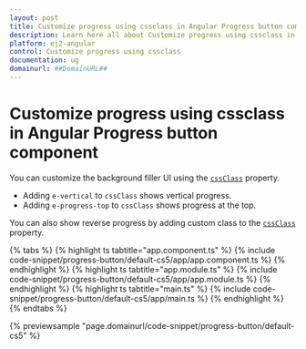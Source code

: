 ```yaml
---
layout: post
title: Customize progress using cssclass in Angular Progress button component | Syncfusion
description: Learn here all about Customize progress using cssclass in Syncfusion Angular Progress button component of Syncfusion Essential JS 2 and more.
platform: ej2-angular
control: Customize progress using cssclass 
documentation: ug
domainurl: ##DomainURL##
---
```


# Customize progress using cssclass in Angular Progress button component

You can customize the background filler UI using the [`cssClass`](https://ej2.syncfusion.com/angular/documentation/api/progress-button#cssClass) property.

* Adding `e-vertical` to `cssClass` shows vertical progress.
* Adding `e-progress-top` to `cssClass` shows progress at the top.

You can also show reverse progress by adding custom class to the [`cssClass`](https://ej2.syncfusion.com/angular/documentation/api/progress-button#cssClass) property.

{% tabs %}
{% highlight ts tabtitle="app.component.ts" %}
{% include code-snippet/progress-button/default-cs5/app/app.component.ts %}
{% endhighlight %}
{% highlight ts tabtitle="app.module.ts" %}
{% include code-snippet/progress-button/default-cs5/app/app.module.ts %}
{% endhighlight %}
{% highlight ts tabtitle="main.ts" %}
{% include code-snippet/progress-button/default-cs5/app/main.ts %}
{% endhighlight %}
{% endtabs %}
  
{% previewsample "page.domainurl/code-snippet/progress-button/default-cs5" %}